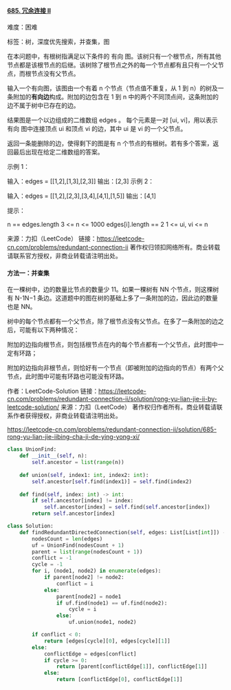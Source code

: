 #### [685. 冗余连接 II](https://leetcode-cn.com/problems/redundant-connection-ii/)

难度：困难

标签：树，深度优先搜索，并查集，图

在本问题中，有根树指满足以下条件的 有向 图。该树只有一个根节点，所有其他节点都是该根节点的后继。该树除了根节点之外的每一个节点都有且只有一个父节点，而根节点没有父节点。

输入一个有向图，该图由一个有着 n 个节点（节点值不重复，从 1 到 n）的树及一条附加的**有向边**构成。附加的边包含在 1 到 n 中的两个不同顶点间，这条附加的边不属于树中已存在的边。

结果图是一个以边组成的二维数组 edges 。 每个元素是一对 [ui, vi]，用以表示 有向 图中连接顶点 ui 和顶点 vi 的边，其中 ui 是 vi 的一个父节点。

返回一条能删除的边，使得剩下的图是有 n 个节点的有根树。若有多个答案，返回最后出现在给定二维数组的答案。

 

示例 1：


输入：edges = [[1,2],[1,3],[2,3]]
输出：[2,3]
示例 2：


输入：edges = [[1,2],[2,3],[3,4],[4,1],[1,5]]
输出：[4,1]


提示：

n == edges.length
3 <= n <= 1000
edges[i].length == 2
1 <= ui, vi <= n

来源：力扣（LeetCode）
链接：https://leetcode-cn.com/problems/redundant-connection-ii
著作权归领扣网络所有。商业转载请联系官方授权，非商业转载请注明出处。

#### 方法一：并查集

在一棵树中，边的数量比节点的数量少 11。如果一棵树有 NN 个节点，则这棵树有 N-1N−1 条边。这道题中的图在树的基础上多了一条附加的边，因此边的数量也是 NN。

树中的每个节点都有一个父节点，除了根节点没有父节点。在多了一条附加的边之后，可能有以下两种情况：

附加的边指向根节点，则包括根节点在内的每个节点都有一个父节点，此时图中一定有环路；

附加的边指向非根节点，则恰好有一个节点（即被附加的边指向的节点）有两个父节点，此时图中可能有环路也可能没有环路。

作者：LeetCode-Solution
链接：https://leetcode-cn.com/problems/redundant-connection-ii/solution/rong-yu-lian-jie-ii-by-leetcode-solution/
来源：力扣（LeetCode）
著作权归作者所有。商业转载请联系作者获得授权，非商业转载请注明出处。

https://leetcode-cn.com/problems/redundant-connection-ii/solution/685-rong-yu-lian-jie-iibing-cha-ji-de-ying-yong-xi/

```python
class UnionFind:
    def __init__(self, n):
        self.ancestor = list(range(n))
    
    def union(self, index1: int, index2: int):
        self.ancestor[self.find(index1)] = self.find(index2)
    
    def find(self, index: int) -> int:
        if self.ancestor[index] != index:
            self.ancestor[index] = self.find(self.ancestor[index])
        return self.ancestor[index]

class Solution:
    def findRedundantDirectedConnection(self, edges: List[List[int]]) -> List[int]:
        nodesCount = len(edges)
        uf = UnionFind(nodesCount + 1)
        parent = list(range(nodesCount + 1))
        conflict = -1
        cycle = -1
        for i, (node1, node2) in enumerate(edges):
            if parent[node2] != node2:
                conflict = i
            else:
                parent[node2] = node1
                if uf.find(node1) == uf.find(node2):
                    cycle = i
                else:
                    uf.union(node1, node2)

        if conflict < 0:
            return [edges[cycle][0], edges[cycle][1]]
        else:
            conflictEdge = edges[conflict]
            if cycle >= 0:
                return [parent[conflictEdge[1]], conflictEdge[1]]
            else:
                return [conflictEdge[0], conflictEdge[1]]
```

